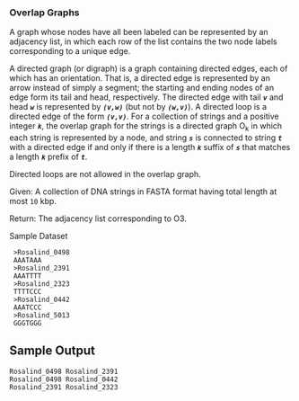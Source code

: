 ### Overlap Graphs

A graph whose nodes have all been labeled can be represented by an adjacency list, in which each row of the list contains the two node labels corresponding to a unique edge.
 
A directed graph (or digraph) is a graph containing directed edges, each of  which has an orientation. That is, a directed edge is represented by an arrow instead of simply a segment; the starting and ending nodes of an edge form its tail and head, respectively. The directed edge with tail _**`v`**_ and head _**`w`**_ is represented by _**`(v,w)`**_ (but not by _**`(w,v)`**_). A directed loop is a directed edge of  the form _**`(v,v)`**_.  For a collection of strings and a positive integer _**`k`**_, the overlap graph for  the strings is a directed graph O<sub>k</sub> in which each string is represented by a  node, and string _**`s`**_ is connected to string _**`t`**_ with a directed edge if and only  if there is a length _**`k`**_ suffix of _**`s`**_ that matches a length _**`k`**_ prefix of _**`t`**_.

 Directed loops are not allowed in the overlap graph.
 
 Given: A collection of DNA strings in FASTA format having total length at most `10` kbp.
 
 Return: The adjacency list corresponding to O3.
 
 Sample Dataset

```
 >Rosalind_0498
 AAATAAA
 >Rosalind_2391
 AAATTTT
 >Rosalind_2323
 TTTTCCC
 >Rosalind_0442
 AAATCCC
 >Rosalind_5013
 GGGTGGG
 ```
 
 Sample Output
 -------------
 ```
 Rosalind_0498 Rosalind_2391
 Rosalind_0498 Rosalind_0442
 Rosalind_2391 Rosalind_2323
```
